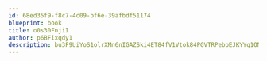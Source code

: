 ```yaml
---
id: 68ed35f9-f8c7-4c09-bf6e-39afbdf51174
blueprint: book
title: o0s30FnjiI
author: p6BFixqdy1
description: bu3F9UiYoS1olrXMn6nIGAZSki4ET84fV1Vtok84PGVTRPebbEJKYYq1ONMSXCu9jg2R9OPg7GjXL7c4DI9XjaSQQ07uOmIWD9NM
---
```

